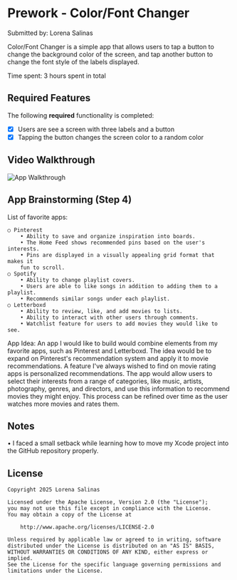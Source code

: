 # Prework - Color/Font Changer

Submitted by: Lorena Salinas

Color/Font Changer is a simple app that allows users to tap a button to change
the background color of the screen, and tap another button to change the font
style of the labels displayed.

Time spent: 3 hours spent in total

## Required Features

The following **required** functionality is completed:

- [x] Users are see a screen with three labels and a button
- [x] Tapping the button changes the screen color to a random color
 
## Video Walkthrough

![App Walkthrough](https://i.imgur.com/8UkucBN.gif)

## App Brainstorming (Step 4)

List of favorite apps: 

    ○ Pinterest 
        • Ability to save and organize inspiration into boards. 
        • The Home Feed shows recommended pins based on the user's interests. 
        • Pins are displayed in a visually appealing grid format that makes it
        fun to scroll. 
    ○ Spotify 
        • Ability to change playlist covers. 
        • Users are able to like songs in addition to adding them to a playlist. 
        • Recommends similar songs under each playlist. 
    ○ Letterboxd 
        • Ability to review, like, and add movies to lists. 
        • Ability to interact with other users through comments. 
        • Watchlist feature for users to add movies they would like to see. 
        
App Idea: 
An app I would like to build would combine elements from my favorite apps, such
as Pinterest and Letterboxd. The idea would be to expand on Pinterest's
recommendation system and apply it to movie recommendations. A feature I've
always wished to find on movie rating apps is personalized recommendations. The
app would allow users to select their interests from a range of categories, like
music, artists, photography, genres, and directors, and use this information to
recommend movies they might enjoy. This process can be refined over time as the
user watches more movies and rates them. 

## Notes

• I faced a small setback while learning how to move my Xcode project into the
GitHub repository properly. 

## License

    Copyright 2025 Lorena Salinas

    Licensed under the Apache License, Version 2.0 (the "License");
    you may not use this file except in compliance with the License.
    You may obtain a copy of the License at

        http://www.apache.org/licenses/LICENSE-2.0

    Unless required by applicable law or agreed to in writing, software
    distributed under the License is distributed on an "AS IS" BASIS,
    WITHOUT WARRANTIES OR CONDITIONS OF ANY KIND, either express or implied.
    See the License for the specific language governing permissions and
    limitations under the License.
